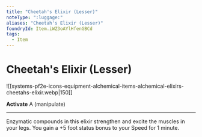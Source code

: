 ```yaml
---
title: "Cheetah's Elixir (Lesser)"
noteType: ":luggage:"
aliases: "Cheetah's Elixir (Lesser)"
foundryId: Item.iWZ3oAYlHfenGBCd
tags:
  - Item
---
```


# Cheetah's Elixir (Lesser)
![[systems-pf2e-icons-equipment-alchemical-items-alchemical-elixirs-cheetahs-elixir.webp|150]]

**Activate** A (manipulate)

* * *

Enzymatic compounds in this elixir strengthen and excite the muscles in your legs. You gain a +5 foot status bonus to your Speed for 1 minute.


